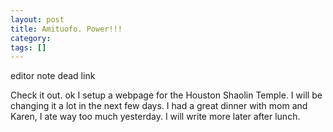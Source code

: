 ```yaml
---
layout: post
title: Amituofo. Power!!!
category: 
tags: []
---
```



editor note dead link

Check it out. ok I setup a webpage for the Houston Shaolin Temple.
I will be changing it a lot in the next few days.
I had a great dinner with mom and Karen,   I ate way too much yesterday.
I will write more later after lunch.
